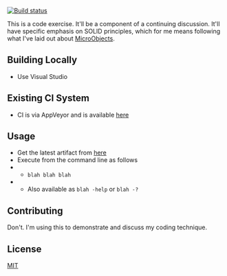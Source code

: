 [![Build status](https://ci.appveyor.com/api/projects/status/4acske7n20xws4oi/branch/master?svg=true)](https://ci.appveyor.com/project/Fyzxs/code-exercise-services/branch/master)

This is a code exercise. It'll be a component of a continuing discussion. It'll have specific emphasis on SOLID principles, which for me means following what I've laid out about [MicroObjects](https://quinngil.com/uobjects/).


## Building Locally
* Use Visual Studio

## Existing CI System
* CI is via AppVeyor and is available [here](TODO:LINK_ME)

## Usage
* Get the latest artifact from [here](TODO:LINK_ME)
* Execute from the command line as follows
* * `blah blah blah`
* * Also available as `blah -help` or `blah -?`

## Contributing
Don't.
I'm using this to demonstrate and discuss my coding technique. 

## License
[MIT](https://choosealicense.com/licenses/mit/)